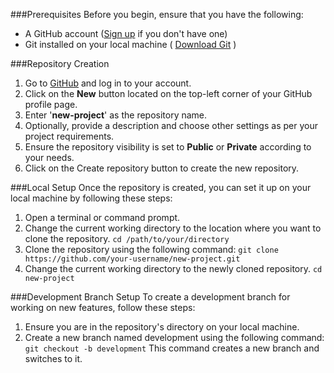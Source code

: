 ###Prerequisites
Before you begin, ensure that you have the following:
- A GitHub account  ([Sign up](https://github.com/join) if you don't have one)
- Git installed on your local machine ( [Download Git](https://git-scm.com/downloads) )


###Repository Creation
1. Go to [GitHub](https://github.com/) and log in to your account.
2. Click on the **New** button located on the top-left corner of your GitHub profile page.
3. Enter '**new-project**' as the repository name.
4. Optionally, provide a description and choose other settings as per your project requirements.
5. Ensure the repository visibility is set to **Public** or **Private** according to your needs.
6. Click on the Create repository button to create the new repository.

###Local Setup
Once the repository is created, you can set it up on your local machine by following these steps:
1. Open a terminal or command prompt.
2. Change the current working directory to the location where you want to clone the repository.
    ```cd /path/to/your/directory```
3. Clone the repository using the following command:
    ```git clone https://github.com/your-username/new-project.git```
4. Change the current working directory to the newly cloned repository.
    ```cd new-project```

###Development Branch Setup
To create a development branch for working on new features, follow these steps:

1. Ensure you are in the repository's directory on your local machine.
2. Create a new branch named development using the following command:
    ```git checkout -b development```
    This command creates a new branch and switches to it.